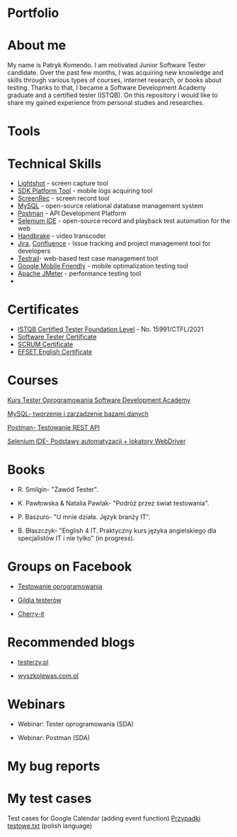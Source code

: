 # Portfolio
# About me
My name is Patryk Komendo. I am motivated Junior Software Tester candidate. Over the past few
months, I was acquiring new knowledge and skills through various types of courses, internet
research, or books about testing. Thanks to that, I became a Software Development Academy
graduate and a certified tester (ISTQB). On this repository I would like to share my gained experience from personal studies and researches.
# Tools

# Technical Skills
* [Lightshot](https://app.prntscr.com/pl/) - screen capture tool
* [SDK Platform Tool](https://developer.android.com/studio/releases/platform-tools) - mobile logs acquiring tool
* [ScreenRec](https://screenrec.com/) - screen record tool
* [MySQL](https://www.mysql.com/) -  open-source relational database management system
* [Postman](https://www.postman.com/) - API Development Platform
* [Selenium IDE](https://www.selenium.dev/selenium-ide/) - open-source record and playback test automation for the web
* [Handbrake](https://handbrake.fr/) - video transcoder
* [Jira](https://www.atlassian.com/), [Confluence](https://www.atlassian.com/) - Issue tracking and project management tool for developers
* [Testrail](https://www.gurock.com/testrail/)-  web-based test case management tool
* [Google Mobile Friendly](https://search.google.com/test/mobile-friendly) - mobile optimalization testing tool
* [Apache JMeter](https://jmeter.apache.org/) - performance testing tool
* 
# Certificates
* [ISTQB Certified Tester Foundation Level](https://www.gasq.org/en/certification/check-a-certificate.html) - No. 15991/CTFL/2021
* [Software Tester Certificate](https://app.diplomasafe.com/pl-PL/diploma/dc50e0078a13ba4b68fe5e41de4598aef368f2b34/tester-oprogramowania)
* [SCRUM Certificate](https://app.diplomasafe.com/pl-PL/diploma/dd9f20ec18825a0f08374997ac92ddcb42b461a8e/scrum)
* [EFSET English Certificate](https://www.efset.org/cert/1F9BsT)
# Courses
[Kurs Tester Oprogramowania Software Development Academy](https://app.diplomasafe.com/pl-PL/diploma/dc50e0078a13ba4b68fe5e41de4598aef368f2b34/tester-oprogramowania)

[MySQL- tworzenie i zarządzenie bazami danych](https://www.udemy.com/certificate/UC-2448968d-3cf7-4f3c-9faa-214e79897cf4/)

[Postman- Testowanie REST API](https://www.udemy.com/certificate/UC-a23d1c12-db1c-44b9-aeaa-8274ce6b57fc/)

[Selenium IDE- Podstawy automatyzacji + lokatory WebDriver](https://www.udemy.com/certificate/UC-a4e46045-3fda-4705-9887-4429473d43a5/)
# Books
* R. Smilgin- "Zawód Tester".

* K. Pawłowska & Natalia Pawlak- "Podróż przez świat testowania".

* P. Baszuro- "U mnie działa. Język branży IT".

* B. Błaszczyk- "English 4 IT. Praktyczny kurs języka angielskiego dla specjalistów IT i nie tylko" (in progress).
# Groups on Facebook
* [Testowanie oprogramowania](https://www.facebook.com/groups/141683635854223)

* [Gildia testerów](https://www.facebook.com/GildiaTesterow)

* [Cherry-it](https://www.facebook.com/Cherry-it-1876989569282481)
# Recommended blogs
* [testerzy.pl](https://testerzy.pl/)

* [wyszkolewas.com.pl](https://www.wyszkolewas.com.pl/)

# Webinars
* Webinar: Tester oprogramowania (SDA)

* Webinar: Postman (SDA)

# My bug reports

# My test cases
Test cases for Google Calendar (adding event function)
[Przypadki testowe.txt](https://github.com/PatrykKomendo/Portfolio/files/7068160/Przypadki.testowe.txt) (polish language)

